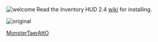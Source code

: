 ![welcome](https://www.dutch-players.nl/wp-content/uploads/2020/06/dutchplayers_welcome-1024x64.png)
Read the Inventory HUD 2.4 [wiki](https://github.com/dutchplayers/ESX-1.2-Inventory-HUD/wiki) for installing.

![original](https://www.dutch-players.nl/wp-content/uploads/2020/06/dutchplayers_original.png)

[MonsterTaerAttO](https://github.com/MonsterTaerAttO/monster_vault)
